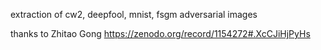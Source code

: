 
 extraction of cw2, deepfool, mnist, fsgm adversarial images 

thanks to  Zhitao Gong https://zenodo.org/record/1154272#.XcCJiHjPyHs

